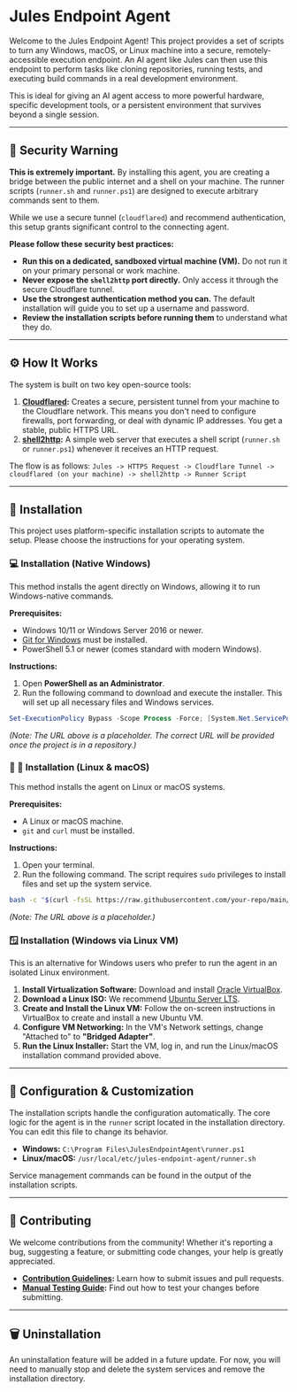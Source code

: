 # Jules Endpoint Agent

Welcome to the Jules Endpoint Agent! This project provides a set of scripts to turn any Windows, macOS, or Linux machine into a secure, remotely-accessible execution endpoint. An AI agent like Jules can then use this endpoint to perform tasks like cloning repositories, running tests, and executing build commands in a real development environment.

This is ideal for giving an AI agent access to more powerful hardware, specific development tools, or a persistent environment that survives beyond a single session.

---

## 🛑 Security Warning

**This is extremely important.** By installing this agent, you are creating a bridge between the public internet and a shell on your machine. The runner scripts (`runner.sh` and `runner.ps1`) are designed to execute arbitrary commands sent to them.

While we use a secure tunnel (`cloudflared`) and recommend authentication, this setup grants significant control to the connecting agent.

**Please follow these security best practices:**
- **Run this on a dedicated, sandboxed virtual machine (VM).** Do not run it on your primary personal or work machine.
- **Never expose the `shell2http` port directly.** Only access it through the secure Cloudflare tunnel.
- **Use the strongest authentication method you can.** The default installation will guide you to set up a username and password.
- **Review the installation scripts before running them** to understand what they do.

---

## ⚙️ How It Works

The system is built on two key open-source tools:

1.  **[Cloudflared](https://github.com/cloudflare/cloudflared):** Creates a secure, persistent tunnel from your machine to the Cloudflare network. This means you don't need to configure firewalls, port forwarding, or deal with dynamic IP addresses. You get a stable, public HTTPS URL.
2.  **[shell2http](https://github.com/msoap/shell2http):** A simple web server that executes a shell script (`runner.sh` or `runner.ps1`) whenever it receives an HTTP request.

The flow is as follows:
`Jules -> HTTPS Request -> Cloudflare Tunnel -> cloudflared (on your machine) -> shell2http -> Runner Script`

---

## 🚀 Installation

This project uses platform-specific installation scripts to automate the setup. Please choose the instructions for your operating system.

### 💻 Installation (Native Windows)

This method installs the agent directly on Windows, allowing it to run Windows-native commands.

**Prerequisites:**
- Windows 10/11 or Windows Server 2016 or newer.
- [Git for Windows](https://git-scm.com/download/win) must be installed.
- PowerShell 5.1 or newer (comes standard with modern Windows).

**Instructions:**
1. Open **PowerShell as an Administrator**.
2. Run the following command to download and execute the installer. This will set up all necessary files and Windows services.

```powershell
Set-ExecutionPolicy Bypass -Scope Process -Force; [System.Net.ServicePointManager]::SecurityProtocol = [System.Net.ServicePointManager]::SecurityProtocol -bor 3072; iex ((New-Object System.Net.WebClient).DownloadString('https://raw.githubusercontent.com/your-repo/main/install.ps1'))
```
*(Note: The URL above is a placeholder. The correct URL will be provided once the project is in a repository.)*

### 🐧 🍏 Installation (Linux & macOS)

This method installs the agent on Linux or macOS systems.

**Prerequisites:**
- A Linux or macOS machine.
- `git` and `curl` must be installed.

**Instructions:**
1. Open your terminal.
2. Run the following command. The script requires `sudo` privileges to install files and set up the system service.

```bash
bash -c "$(curl -fsSL https://raw.githubusercontent.com/your-repo/main/install.sh)"
```
*(Note: The URL above is a placeholder.)*

### 🪟 Installation (Windows via Linux VM)

This is an alternative for Windows users who prefer to run the agent in an isolated Linux environment.

1.  **Install Virtualization Software:** Download and install [Oracle VirtualBox](https://www.virtualbox.org/wiki/Downloads).
2.  **Download a Linux ISO:** We recommend [Ubuntu Server LTS](https://ubuntu.com/download/server).
3.  **Create and Install the Linux VM:** Follow the on-screen instructions in VirtualBox to create and install a new Ubuntu VM.
4.  **Configure VM Networking:** In the VM's Network settings, change "Attached to" to **"Bridged Adapter"**.
5.  **Run the Linux Installer:** Start the VM, log in, and run the Linux/macOS installation command provided above.

---

## 🔧 Configuration & Customization

The installation scripts handle the configuration automatically. The core logic for the agent is in the `runner` script located in the installation directory. You can edit this file to change its behavior.

- **Windows:** `C:\Program Files\JulesEndpointAgent\runner.ps1`
- **Linux/macOS:** `/usr/local/etc/jules-endpoint-agent/runner.sh`

Service management commands can be found in the output of the installation scripts.

---

## 🤝 Contributing

We welcome contributions from the community! Whether it's reporting a bug, suggesting a feature, or submitting code changes, your help is greatly appreciated.

- **[Contribution Guidelines](./CONTRIBUTING.md):** Learn how to submit issues and pull requests.
- **[Manual Testing Guide](./TESTING.md):** Find out how to test your changes before submitting.

---

## 🗑️ Uninstallation

An uninstallation feature will be added in a future update. For now, you will need to manually stop and delete the system services and remove the installation directory.
